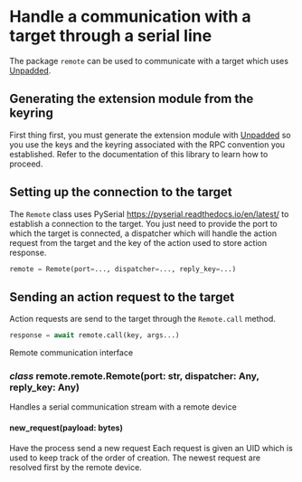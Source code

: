 # Handle a communication with a target through a serial line

The package `remote` can be used to communicate with a target which uses [Unpadded](https://github.com/StarQTius/Unpadded).

## Generating the extension module from the keyring

First thing first, you must generate the extension module with [Unpadded](https://github.com/StarQTius/Unpadded) so you use the keys and the keyring associated with the RPC convention you established. Refer to the documentation of this library to learn how to proceed.

## Setting up the connection to the target

The `Remote` class uses PySerial <https://pyserial.readthedocs.io/en/latest/> to establish a connection to the target. You just need to provide the port to which the target is connected, a dispatcher which will handle the action request from the target and the key of the action used to store action response.

```python
remote = Remote(port=..., dispatcher=..., reply_key=...)
```

## Sending an action request to the target

Action requests are send to the target through the `Remote.call` method.

```python
response = await remote.call(key, args...)
```

Remote communication interface


### _class_ remote.remote.Remote(port: str, dispatcher: Any, reply_key: Any)
Handles a serial communication stream with a remote device


#### new_request(payload: bytes)
Have the process send a new request
Each request is given an UID which is used to keep track of the order of creation. The newest request are resolved first by the remote device.
